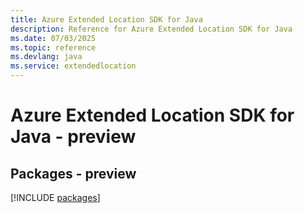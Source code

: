 ```yaml
---
title: Azure Extended Location SDK for Java
description: Reference for Azure Extended Location SDK for Java
ms.date: 07/03/2025
ms.topic: reference
ms.devlang: java
ms.service: extendedlocation
---
```

# Azure Extended Location SDK for Java - preview
## Packages - preview
[!INCLUDE [packages](extended-location-index.md)]